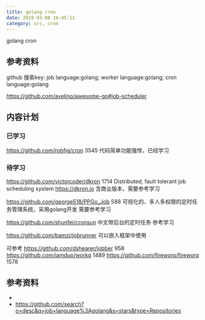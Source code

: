 ```yaml
---
title: golang cron
date: 2019-03-08 16:45:11
category: src, cron
---
```


golang cron


## 参考资料

github 搜索key: job language:golang; worker language:golang; cron language:golang

https://github.com/avelino/awesome-go#job-scheduler


## 内容计划

### 已学习

https://github.com/robfig/cron 3545
代码简单功能强悍，已经学习


### 待学习

https://github.com/victorcoder/dkron 1714
Distributed, fault tolerant job scheduling system https://dkron.io
含商业版本，需要参考学习


https://github.com/george518/PPGo_Job 588
可视化的、多人多权限的定时任务管理系统，采用golang开发
需要参考学习


https://github.com/shunfei/cronsun
中文带后台的定时任务
参考学习


https://github.com/bamzi/jobrunner
可以嵌入框架中使用

可参考
https://github.com/dshearer/jobber 958
https://github.com/iamduo/workq 1489
https://github.com/fireworq/fireworq 1578


## 参考资料

- [](https://github.com/avelino/awesome-go#job-scheduler)
- https://github.com/search?o=desc&q=job+language%3Agolang&s=stars&type=Repositories

